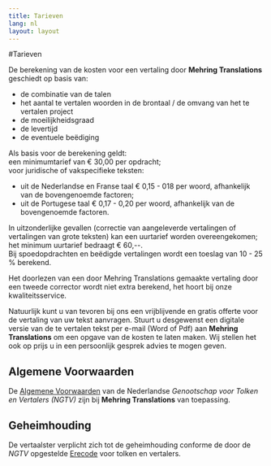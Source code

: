 ```yaml
---
title: Tarieven
lang: nl
layout: layout
---
```


#Tarieven

De berekening van de kosten voor een vertaling door __Mehring Translations__ geschiedt op basis van:

- de combinatie van de talen
- het aantal te vertalen woorden in de brontaal / de omvang van het te vertalen project
- de moeilijkheidsgraad
- de levertijd
- de eventuele beëdiging



Als basis voor de berekening geldt:<br />
een minimumtarief van € 30,00 per opdracht;<br />
voor juridische of vakspecifieke teksten:<br />
<ul>
<li>uit de Nederlandse en Franse taal € 0,15 - 018 per woord, afhankelijk van de bovengenoemde factoren;</li>
<li>uit de Portugese taal € 0,17 - 0,20 per woord, afhankelijk van de bovengenoemde factoren.</li>
</ul>
In uitzonderlijke gevallen (correctie van aangeleverde vertalingen of vertalingen van grote teksten) kan een uurtarief worden overeengekomen; het  minimum uurtarief bedraagt € 60,--.<br />
Bij spoedopdrachten en beëdigde vertalingen wordt een toeslag van 10 - 25 % berekend.

Het doorlezen van een door Mehring Translations gemaakte vertaling door een tweede corrector wordt niet extra berekend, het hoort bij onze kwaliteitsservice.


Natuurlijk kunt u van tevoren bij ons een vrijblijvende en gratis offerte voor de vertaling van uw tekst aanvragen. Stuurt u desgewenst een digitale versie van de te vertalen tekst per e-mail (Word of Pdf) aan __Mehring Translations__ om een opgave van de kosten te laten maken. Wij stellen het ook op prijs u  in een  persoonlijk gesprek advies te mogen geven.



## Algemene Voorwaarden

De <a href="http://www.ngtv.nl/m31/p49/algemene_voorwaarden_nl.html" target="_blank">Algemene Voorwaarden</a> van de Nederlandse _Genootschap voor Tolken en Vertalers (NGTV)_ zijn bij __Mehring Translations__ van toepassing.



## Geheimhouding

De vertaalster verplicht zich tot de geheimhouding conforme de door de _NGTV_ opgestelde <a href="http://www.ngtv.nl/m42/p52/erecode.html" target="_blank">Erecode</a> voor tolken en vertalers.
